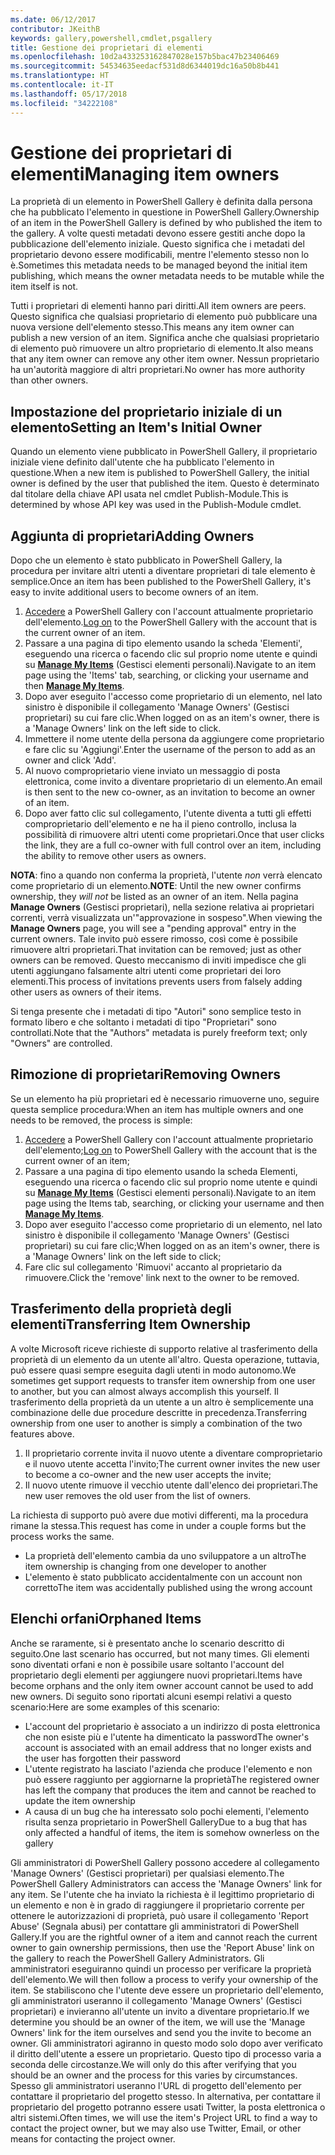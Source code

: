 ```yaml
---
ms.date: 06/12/2017
contributor: JKeithB
keywords: gallery,powershell,cmdlet,psgallery
title: Gestione dei proprietari di elementi
ms.openlocfilehash: 10d2a433253162847028e157b5bac47b23406469
ms.sourcegitcommit: 54534635eedacf531d8d6344019dc16a50b8b441
ms.translationtype: HT
ms.contentlocale: it-IT
ms.lasthandoff: 05/17/2018
ms.locfileid: "34222108"
---
```

# <a name="managing-item-owners"></a><span data-ttu-id="80886-103">Gestione dei proprietari di elementi</span><span class="sxs-lookup"><span data-stu-id="80886-103">Managing item owners</span></span>

<span data-ttu-id="80886-104">La proprietà di un elemento in PowerShell Gallery è definita dalla persona che ha pubblicato l'elemento in questione in PowerShell Gallery.</span><span class="sxs-lookup"><span data-stu-id="80886-104">Ownership of an item in the PowerShell Gallery is defined by who published the item to the gallery.</span></span>
<span data-ttu-id="80886-105">A volte questi metadati devono essere gestiti anche dopo la pubblicazione dell'elemento iniziale. Questo significa che i metadati del proprietario devono essere modificabili, mentre l'elemento stesso non lo è.</span><span class="sxs-lookup"><span data-stu-id="80886-105">Sometimes this metadata needs to be managed beyond the initial item publishing, which means the owner metadata needs to be mutable while the item itself is not.</span></span>

<span data-ttu-id="80886-106">Tutti i proprietari di elementi hanno pari diritti.</span><span class="sxs-lookup"><span data-stu-id="80886-106">All item owners are peers.</span></span>
<span data-ttu-id="80886-107">Questo significa che qualsiasi proprietario di elemento può pubblicare una nuova versione dell'elemento stesso.</span><span class="sxs-lookup"><span data-stu-id="80886-107">This means any item owner can publish a new version of an item.</span></span> <span data-ttu-id="80886-108">Significa anche che qualsiasi proprietario di elemento può rimuovere un altro proprietario di elemento.</span><span class="sxs-lookup"><span data-stu-id="80886-108">It also means that any item owner can remove any other item owner.</span></span>
<span data-ttu-id="80886-109">Nessun proprietario ha un'autorità maggiore di altri proprietari.</span><span class="sxs-lookup"><span data-stu-id="80886-109">No owner has more authority than other owners.</span></span>

## <a name="setting-an-items-initial-owner"></a><span data-ttu-id="80886-110">Impostazione del proprietario iniziale di un elemento</span><span class="sxs-lookup"><span data-stu-id="80886-110">Setting an Item's Initial Owner</span></span>

<span data-ttu-id="80886-111">Quando un elemento viene pubblicato in PowerShell Gallery, il proprietario iniziale viene definito dall'utente che ha pubblicato l'elemento in questione.</span><span class="sxs-lookup"><span data-stu-id="80886-111">When a new item is published to PowerShell Gallery, the initial owner is defined by the user that published the item.</span></span> <span data-ttu-id="80886-112">Questo è determinato dal titolare della chiave API usata nel cmdlet Publish-Module.</span><span class="sxs-lookup"><span data-stu-id="80886-112">This is determined by whose API key was used in the Publish-Module cmdlet.</span></span>

## <a name="adding-owners"></a><span data-ttu-id="80886-113">Aggiunta di proprietari</span><span class="sxs-lookup"><span data-stu-id="80886-113">Adding Owners</span></span>

<span data-ttu-id="80886-114">Dopo che un elemento è stato pubblicato in PowerShell Gallery, la procedura per invitare altri utenti a diventare proprietari di tale elemento è semplice.</span><span class="sxs-lookup"><span data-stu-id="80886-114">Once an item has been published to the PowerShell Gallery, it's easy to invite additional users to become owners of an item.</span></span>

1. <span data-ttu-id="80886-115">[Accedere](https://powershellgallery.com/users/account/LogOn) a PowerShell Gallery con l'account attualmente proprietario dell'elemento.</span><span class="sxs-lookup"><span data-stu-id="80886-115">[Log on](https://powershellgallery.com/users/account/LogOn) to the PowerShell Gallery with the account that is the current owner of an item.</span></span>
2. <span data-ttu-id="80886-116">Passare a una pagina di tipo elemento usando la scheda 'Elementi', eseguendo una ricerca o facendo clic sul proprio nome utente e quindi su [**Manage My Items**](https://www.powershellgallery.com/account/Packages) (Gestisci elementi personali).</span><span class="sxs-lookup"><span data-stu-id="80886-116">Navigate to an item page using the 'Items' tab, searching, or clicking your username and then [**Manage My Items**](https://www.powershellgallery.com/account/Packages).</span></span>
3. <span data-ttu-id="80886-117">Dopo aver eseguito l'accesso come proprietario di un elemento, nel lato sinistro è disponibile il collegamento 'Manage Owners' (Gestisci proprietari) su cui fare clic.</span><span class="sxs-lookup"><span data-stu-id="80886-117">When logged on as an item's owner, there is a 'Manage Owners' link on the left side to click.</span></span>
4. <span data-ttu-id="80886-118">Immettere il nome utente della persona da aggiungere come proprietario e fare clic su 'Aggiungi'.</span><span class="sxs-lookup"><span data-stu-id="80886-118">Enter the username of the person to add as an owner and click 'Add'.</span></span>
5. <span data-ttu-id="80886-119">Al nuovo comproprietario viene inviato un messaggio di posta elettronica, come invito a diventare proprietario di un elemento.</span><span class="sxs-lookup"><span data-stu-id="80886-119">An email is then sent to the new co-owner, as an invitation to become an owner of an item.</span></span>
6. <span data-ttu-id="80886-120">Dopo aver fatto clic sul collegamento, l'utente diventa a tutti gli effetti comproprietario dell'elemento e ne ha il pieno controllo, inclusa la possibilità di rimuovere altri utenti come proprietari.</span><span class="sxs-lookup"><span data-stu-id="80886-120">Once that user clicks the link, they are a full co-owner with full control over an item, including the ability to remove other users as owners.</span></span>

<span data-ttu-id="80886-121">**NOTA**: fino a quando non conferma la proprietà, l'utente *non* verrà elencato come proprietario di un elemento.</span><span class="sxs-lookup"><span data-stu-id="80886-121">**NOTE**: Until the new owner confirms ownership, they *will not* be listed as an owner of an item.</span></span>
<span data-ttu-id="80886-122">Nella pagina **Manage Owners** (Gestisci proprietari), nella sezione relativa ai proprietari correnti, verrà visualizzata un'"approvazione in sospeso".</span><span class="sxs-lookup"><span data-stu-id="80886-122">When viewing the **Manage Owners** page, you will see a "pending approval" entry in the current owners.</span></span>
<span data-ttu-id="80886-123">Tale invito può essere rimosso, così come è possibile rimuovere altri proprietari.</span><span class="sxs-lookup"><span data-stu-id="80886-123">That invitation can be removed; just as other owners can be removed.</span></span>
<span data-ttu-id="80886-124">Questo meccanismo di inviti impedisce che gli utenti aggiungano falsamente altri utenti come proprietari dei loro elementi.</span><span class="sxs-lookup"><span data-stu-id="80886-124">This process of invitations prevents users from falsely adding other users as owners of their items.</span></span>

<span data-ttu-id="80886-125">Si tenga presente che i metadati di tipo "Autori" sono semplice testo in formato libero e che soltanto i metadati di tipo "Proprietari" sono controllati.</span><span class="sxs-lookup"><span data-stu-id="80886-125">Note that the "Authors" metadata is purely freeform text; only "Owners" are controlled.</span></span>


## <a name="removing-owners"></a><span data-ttu-id="80886-126">Rimozione di proprietari</span><span class="sxs-lookup"><span data-stu-id="80886-126">Removing Owners</span></span>

<span data-ttu-id="80886-127">Se un elemento ha più proprietari ed è necessario rimuoverne uno, seguire questa semplice procedura:</span><span class="sxs-lookup"><span data-stu-id="80886-127">When an item has multiple owners and one needs to be removed, the process is simple:</span></span>

1. <span data-ttu-id="80886-128">[Accedere](https://powershellgallery.com/users/account/LogOn) a PowerShell Gallery con l'account attualmente proprietario dell'elemento;</span><span class="sxs-lookup"><span data-stu-id="80886-128">[Log on](https://powershellgallery.com/users/account/LogOn) to PowerShell Gallery with the account that is the current owner of an item;</span></span>
2. <span data-ttu-id="80886-129">Passare a una pagina di tipo elemento usando la scheda Elementi, eseguendo una ricerca o facendo clic sul proprio nome utente e quindi su [**Manage My Items**](https://www.powershellgallery.com/account/Packages) (Gestisci elementi personali).</span><span class="sxs-lookup"><span data-stu-id="80886-129">Navigate to an item page using the Items tab, searching, or clicking your username and then [**Manage My Items**](https://www.powershellgallery.com/account/Packages).</span></span>
3. <span data-ttu-id="80886-130">Dopo aver eseguito l'accesso come proprietario di un elemento, nel lato sinistro è disponibile il collegamento 'Manage Owners' (Gestisci proprietari) su cui fare clic;</span><span class="sxs-lookup"><span data-stu-id="80886-130">When logged on as an item's owner, there is a 'Manage Owners' link on the left side to click;</span></span>
4. <span data-ttu-id="80886-131">Fare clic sul collegamento 'Rimuovi' accanto al proprietario da rimuovere.</span><span class="sxs-lookup"><span data-stu-id="80886-131">Click the 'remove' link next to the owner to be removed.</span></span>



## <a name="transferring-item-ownership"></a><span data-ttu-id="80886-132">Trasferimento della proprietà degli elementi</span><span class="sxs-lookup"><span data-stu-id="80886-132">Transferring Item Ownership</span></span>

<span data-ttu-id="80886-133">A volte Microsoft riceve richieste di supporto relative al trasferimento della proprietà di un elemento da un utente all'altro. Questa operazione, tuttavia, può essere quasi sempre eseguita dagli utenti in modo autonomo.</span><span class="sxs-lookup"><span data-stu-id="80886-133">We sometimes get support requests to transfer item ownership from one user to another, but you can almost always accomplish this yourself.</span></span>
<span data-ttu-id="80886-134">Il trasferimento della proprietà da un utente a un altro è semplicemente una combinazione delle due procedure descritte in precedenza.</span><span class="sxs-lookup"><span data-stu-id="80886-134">Transferring ownership from one user to another is simply a combination of the two features above.</span></span>

1. <span data-ttu-id="80886-135">Il proprietario corrente invita il nuovo utente a diventare comproprietario e il nuovo utente accetta l'invito;</span><span class="sxs-lookup"><span data-stu-id="80886-135">The current owner invites the new user to become a co-owner and the new user accepts the invite;</span></span>
2. <span data-ttu-id="80886-136">Il nuovo utente rimuove il vecchio utente dall'elenco dei proprietari.</span><span class="sxs-lookup"><span data-stu-id="80886-136">The new user removes the old user from the list of owners.</span></span>

<span data-ttu-id="80886-137">La richiesta di supporto può avere due motivi differenti, ma la procedura rimane la stessa.</span><span class="sxs-lookup"><span data-stu-id="80886-137">This request has come in under a couple forms but the process works the same.</span></span>

- <span data-ttu-id="80886-138">La proprietà dell'elemento cambia da uno sviluppatore a un altro</span><span class="sxs-lookup"><span data-stu-id="80886-138">The item ownership is changing from one developer to another</span></span>
- <span data-ttu-id="80886-139">L'elemento è stato pubblicato accidentalmente con un account non corretto</span><span class="sxs-lookup"><span data-stu-id="80886-139">The item was accidentally published using the wrong account</span></span>


## <a name="orphaned-items"></a><span data-ttu-id="80886-140">Elenchi orfani</span><span class="sxs-lookup"><span data-stu-id="80886-140">Orphaned Items</span></span>

<span data-ttu-id="80886-141">Anche se raramente, si è presentato anche lo scenario descritto di seguito.</span><span class="sxs-lookup"><span data-stu-id="80886-141">One last scenario has occurred, but not many times.</span></span>
<span data-ttu-id="80886-142">Gli elementi sono diventati orfani e non è possibile usare soltanto l'account del proprietario degli elementi per aggiungere nuovi proprietari.</span><span class="sxs-lookup"><span data-stu-id="80886-142">Items have become orphans and the only item owner account cannot be used to add new owners.</span></span>
<span data-ttu-id="80886-143">Di seguito sono riportati alcuni esempi relativi a questo scenario:</span><span class="sxs-lookup"><span data-stu-id="80886-143">Here are some examples of this scenario:</span></span>

- <span data-ttu-id="80886-144">L'account del proprietario è associato a un indirizzo di posta elettronica che non esiste più e l'utente ha dimenticato la password</span><span class="sxs-lookup"><span data-stu-id="80886-144">The owner's account is associated with an email address that no longer exists and the user has forgotten their password</span></span>
- <span data-ttu-id="80886-145">L'utente registrato ha lasciato l'azienda che produce l'elemento e non può essere raggiunto per aggiornarne la proprietà</span><span class="sxs-lookup"><span data-stu-id="80886-145">The registered owner has left the company that produces the item and cannot be reached to update the item ownership</span></span>
- <span data-ttu-id="80886-146">A causa di un bug che ha interessato solo pochi elementi, l'elemento risulta senza proprietario in PowerShell Gallery</span><span class="sxs-lookup"><span data-stu-id="80886-146">Due to a bug that has only affected a handful of items, the item is somehow ownerless on the gallery</span></span>

<span data-ttu-id="80886-147">Gli amministratori di PowerShell Gallery possono accedere al collegamento 'Manage Owners' (Gestisci proprietari) per qualsiasi elemento.</span><span class="sxs-lookup"><span data-stu-id="80886-147">The PowerShell Gallery Administrators can access the 'Manage Owners' link for any item.</span></span>
<span data-ttu-id="80886-148">Se l'utente che ha inviato la richiesta è il legittimo proprietario di un elemento e non è in grado di raggiungere il proprietario corrente per ottenere le autorizzazioni di proprietà, può usare il collegamento 'Report Abuse' (Segnala abusi) per contattare gli amministratori di PowerShell Gallery.</span><span class="sxs-lookup"><span data-stu-id="80886-148">If you are the rightful owner of a item and cannot reach the current owner to gain ownership permissions, then use the 'Report Abuse' link on the gallery to reach the PowerShell Gallery Administrators.</span></span>
<span data-ttu-id="80886-149">Gli amministratori eseguiranno quindi un processo per verificare la proprietà dell'elemento.</span><span class="sxs-lookup"><span data-stu-id="80886-149">We will then follow a process to verify your ownership of the item.</span></span>
<span data-ttu-id="80886-150">Se stabiliscono che l'utente deve essere un proprietario dell'elemento, gli amministratori useranno il collegamento 'Manage Owners' (Gestisci proprietari) e invieranno all'utente un invito a diventare proprietario.</span><span class="sxs-lookup"><span data-stu-id="80886-150">If we determine you should be an owner of the item, we will use the 'Manage Owners' link for the item ourselves and send you the invite to become an owner.</span></span>
<span data-ttu-id="80886-151">Gli amministratori agiranno in questo modo solo dopo aver verificato il diritto dell'utente a essere un proprietario. Questo tipo di processo varia a seconda delle circostanze.</span><span class="sxs-lookup"><span data-stu-id="80886-151">We will only do this after verifying that you should be an owner and the process for this varies by circumstances.</span></span>
<span data-ttu-id="80886-152">Spesso gli amministratori useranno l'URL di progetto dell'elemento per contattare il proprietario del progetto stesso. In alternativa, per contattare il proprietario del progetto potranno essere usati Twitter, la posta elettronica o altri sistemi.</span><span class="sxs-lookup"><span data-stu-id="80886-152">Often times, we will use the item's Project URL to find a way to contact the project owner, but we may also use Twitter, Email, or other means for contacting the project owner.</span></span>